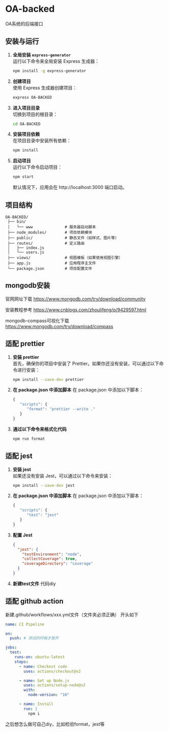 # OA-backed

OA系统的后端接口

## 安装与运行

1. **全局安装 `express-generator`**  
   运行以下命令来全局安装 Express 生成器：

   ```bash
   npm install -g express-generator
   ```

2. **创建项目**  
   使用 Express 生成器创建项目：

   ```bash
   express OA-BACKED
   ```

3. **进入项目目录**  
   切换到项目的根目录：

   ```bash
   cd OA-BACKED
   ```

4. **安装项目依赖**  
   在项目目录中安装所有依赖：

   ```bash
   npm install
   ```

5. **启动项目**  
   运行以下命令启动项目：

   ```bash
   npm start
   ```

   默认情况下，应用会在 http://localhost:3000 端口启动。

## 项目结构

```text
OA-BACKED/
 ├── bin/
 │   └── www              # 服务器启动脚本
 ├── node_modules/        # 项目依赖模块
 ├── public/              # 静态文件（如样式、图片等）
 ├── routes/              # 定义路由
 │   ├── index.js
 │   └── users.js
 ├── views/               # 视图模板（如果使用视图引擎）
 ├── app.js               # 应用程序主文件
 └── package.json         # 项目配置文件
```

## mongodb安装

官网网址下载 https://www.mongodb.com/try/download/community

安装教程参考 https://www.cnblogs.com/zhoulifeng/p/9429597.html

mongodb-compass可视化下载 https://www.mongodb.com/try/download/compass

## 适配 prettier

1. **安装 prettier**  
   首先，确保你的项目中安装了 Prettier。如果你还没有安装，可以通过以下命令进行安装：

   ```bash
   npm install --save-dev prettier
   ```

2. **在 package.json 中添加脚本**
   在 package.json 中添加以下脚本：

   ```javascript
   {
      "scripts": {
         "format": "prettier --write ."
      }
   }
   ```

3. **通过以下命令来格式化代码**

   ```bash
   npm run format
   ```

## 适配 jest

1. **安装 jest**  
   如果还没有安装 Jest，可以通过以下命令来安装：

   ```bash
   npm install --save-dev jest
   ```

2. **在 package.json 中添加脚本**
   在 package.json 中添加以下脚本：

   ```javascript
   {
      "scripts": {
         "test": "jest"
      }
   }
   ```

3. **配置 Jest**

   ```json
   {
     "jest": {
       "testEnvironment": "node",
       "collectCoverage": true,
       "coverageDirectory": "coverage"
     }
   }
   ```

4. **新建test文件**
   代码diy

## 适配 github action

新建.github/workflows/xxx.yml文件（文件夹必须正确）
开头如下

```yml
name: CI Pipeline

on:
  push: # 测试的时候才放开

jobs:
  test:
    runs-on: ubuntu-latest
    steps:
      - name: Checkout code
        uses: actions/checkout@v2

      - name: Set up Node.js
        uses: actions/setup-node@v2
        with:
          node-version: "16"

      - name: Install
        run: |
          npm i
```

之后想怎么做可自己diy，比如检验format，jest等
